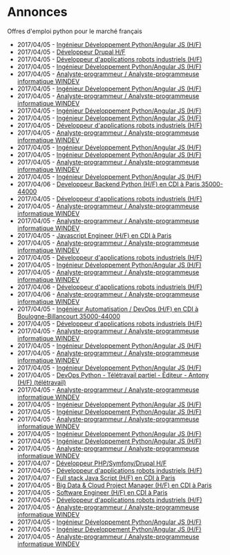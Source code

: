 # Annonces

Offres d'emploi python pour le marché français

* 2017/04/05 - [Ingénieur Développement Python/Angular JS (H/F)](http://www.pyjobs.fr/jobs/details/5493/ingenieur-developpement-python-angular-js-h-f "Ingénieur Développement Python/Angular JS (H/F)")
* 2017/04/05 - [Développeur Drupal H/F](http://www.pyjobs.fr/jobs/details/5479/developpeur-drupal-h-f "Développeur Drupal H/F")
* 2017/04/05 - [Développeur d'applications robots industriels (H/F)](http://www.pyjobs.fr/jobs/details/5629/developpeur-dapplications-robots-industriels-h-f "Développeur d'applications robots industriels (H/F)")
* 2017/04/05 - [Ingénieur Développement Python/Angular JS (H/F)](http://www.pyjobs.fr/jobs/details/5624/ingenieur-developpement-python-angular-js-h-f "Ingénieur Développement Python/Angular JS (H/F)")
* 2017/04/05 - [Analyste-programmeur / Analyste-programmeuse informatique WINDEV](http://www.pyjobs.fr/jobs/details/5551/analyste-programmeur-analyste-programmeuse-informatique-windev "Analyste-programmeur / Analyste-programmeuse informatique WINDEV")
* 2017/04/05 - [Ingénieur Développement Python/Angular JS (H/F)](http://www.pyjobs.fr/jobs/details/5482/ingenieur-developpement-python-angular-js-h-f "Ingénieur Développement Python/Angular JS (H/F)")
* 2017/04/05 - [Analyste-programmeur / Analyste-programmeuse informatique WINDEV](http://www.pyjobs.fr/jobs/details/5630/analyste-programmeur-analyste-programmeuse-informatique-windev "Analyste-programmeur / Analyste-programmeuse informatique WINDEV")
* 2017/04/05 - [Ingénieur Développement Python/Angular JS (H/F)](http://www.pyjobs.fr/jobs/details/5471/ingenieur-developpement-python-angular-js-h-f "Ingénieur Développement Python/Angular JS (H/F)")
* 2017/04/05 - [Ingénieur Développement Python/Angular JS (H/F)](http://www.pyjobs.fr/jobs/details/5544/ingenieur-developpement-python-angular-js-h-f "Ingénieur Développement Python/Angular JS (H/F)")
* 2017/04/05 - [Développeur d'applications robots industriels (H/F)](http://www.pyjobs.fr/jobs/details/5619/developpeur-dapplications-robots-industriels-h-f "Développeur d'applications robots industriels (H/F)")
* 2017/04/05 - [Analyste-programmeur / Analyste-programmeuse informatique WINDEV](http://www.pyjobs.fr/jobs/details/5620/analyste-programmeur-analyste-programmeuse-informatique-windev "Analyste-programmeur / Analyste-programmeuse informatique WINDEV")
* 2017/04/05 - [Ingénieur Développement Python/Angular JS (H/F)](http://www.pyjobs.fr/jobs/details/5534/ingenieur-developpement-python-angular-js-h-f "Ingénieur Développement Python/Angular JS (H/F)")
* 2017/04/05 - [Ingénieur Développement Python/Angular JS (H/F)](http://www.pyjobs.fr/jobs/details/5614/ingenieur-developpement-python-angular-js-h-f "Ingénieur Développement Python/Angular JS (H/F)")
* 2017/04/05 - [Analyste-programmeur / Analyste-programmeuse informatique WINDEV](http://www.pyjobs.fr/jobs/details/5539/analyste-programmeur-analyste-programmeuse-informatique-windev "Analyste-programmeur / Analyste-programmeuse informatique WINDEV")
* 2017/04/05 - [Ingénieur Développement Python/Angular JS (H/F)](http://www.pyjobs.fr/jobs/details/5524/ingenieur-developpement-python-angular-js-h-f "Ingénieur Développement Python/Angular JS (H/F)")
* 2017/04/06 - [Developpeur Backend Python (H/F) en CDI à Paris 35000-44000](http://www.pyjobs.fr/jobs/details/5662/developpeur-backend-python-h-f-en-cdi-a-paris-35000-44000 "Developpeur Backend Python (H/F) en CDI à Paris 35000-44000")
* 2017/04/05 - [Développeur d'applications robots industriels (H/F)](http://www.pyjobs.fr/jobs/details/5609/developpeur-dapplications-robots-industriels-h-f "Développeur d'applications robots industriels (H/F)")
* 2017/04/05 - [Analyste-programmeur / Analyste-programmeuse informatique WINDEV](http://www.pyjobs.fr/jobs/details/5610/analyste-programmeur-analyste-programmeuse-informatique-windev "Analyste-programmeur / Analyste-programmeuse informatique WINDEV")
* 2017/04/05 - [Analyste-programmeur / Analyste-programmeuse informatique WINDEV](http://www.pyjobs.fr/jobs/details/5529/analyste-programmeur-analyste-programmeuse-informatique-windev "Analyste-programmeur / Analyste-programmeuse informatique WINDEV")
* 2017/04/05 - [Javascript Engineer (H/F) en CDI à Paris](http://www.pyjobs.fr/jobs/details/5448/javascript-engineer-h-f-en-cdi-a-paris "Javascript Engineer (H/F) en CDI à Paris")
* 2017/04/05 - [Analyste-programmeur / Analyste-programmeuse informatique WINDEV](http://www.pyjobs.fr/jobs/details/5599/analyste-programmeur-analyste-programmeuse-informatique-windev "Analyste-programmeur / Analyste-programmeuse informatique WINDEV")
* 2017/04/05 - [Développeur d'applications robots industriels (H/F)](http://www.pyjobs.fr/jobs/details/5601/developpeur-dapplications-robots-industriels-h-f "Développeur d'applications robots industriels (H/F)")
* 2017/04/05 - [Ingénieur Développement Python/Angular JS (H/F)](http://www.pyjobs.fr/jobs/details/5594/ingenieur-developpement-python-angular-js-h-f "Ingénieur Développement Python/Angular JS (H/F)")
* 2017/04/05 - [Analyste-programmeur / Analyste-programmeuse informatique WINDEV](http://www.pyjobs.fr/jobs/details/5519/analyste-programmeur-analyste-programmeuse-informatique-windev "Analyste-programmeur / Analyste-programmeuse informatique WINDEV")
* 2017/04/06 - [Développeur d'applications robots industriels (H/F)](http://www.pyjobs.fr/jobs/details/5659/developpeur-dapplications-robots-industriels-h-f "Développeur d'applications robots industriels (H/F)")
* 2017/04/06 - [Analyste-programmeur / Analyste-programmeuse informatique WINDEV](http://www.pyjobs.fr/jobs/details/5660/analyste-programmeur-analyste-programmeuse-informatique-windev "Analyste-programmeur / Analyste-programmeuse informatique WINDEV")
* 2017/04/05 - [Ingénieur Automatisation / DevOps (H/F) en CDI à Boulogne-Billancourt 35000-44000](http://www.pyjobs.fr/jobs/details/5501/ingenieur-automatisation-devops-h-f-en-cdi-a-boulogne-billancourt-35000-44000 "Ingénieur Automatisation / DevOps (H/F) en CDI à Boulogne-Billancourt 35000-44000")
* 2017/04/05 - [Développeur d'applications robots industriels (H/F)](http://www.pyjobs.fr/jobs/details/5589/developpeur-dapplications-robots-industriels-h-f "Développeur d'applications robots industriels (H/F)")
* 2017/04/05 - [Analyste-programmeur / Analyste-programmeuse informatique WINDEV](http://www.pyjobs.fr/jobs/details/5509/analyste-programmeur-analyste-programmeuse-informatique-windev "Analyste-programmeur / Analyste-programmeuse informatique WINDEV")
* 2017/04/05 - [Ingénieur Développement Python/Angular JS (H/F)](http://www.pyjobs.fr/jobs/details/5514/ingenieur-developpement-python-angular-js-h-f "Ingénieur Développement Python/Angular JS (H/F)")
* 2017/04/05 - [Analyste-programmeur / Analyste-programmeuse informatique WINDEV](http://www.pyjobs.fr/jobs/details/5590/analyste-programmeur-analyste-programmeuse-informatique-windev "Analyste-programmeur / Analyste-programmeuse informatique WINDEV")
* 2017/04/05 - [Ingénieur Développement Python/Angular JS (H/F)](http://www.pyjobs.fr/jobs/details/5584/ingenieur-developpement-python-angular-js-h-f "Ingénieur Développement Python/Angular JS (H/F)")
* 2017/04/05 - [DevOps Python - Télétravail partiel - Éditeur - Antony (H/F) (télétravail)](http://www.pyjobs.fr/jobs/details/5490/devops-python-teletravail-partiel-editeur-antony-h-f-teletravail "DevOps Python - Télétravail partiel - Éditeur - Antony (H/F) (télétravail)")
* 2017/04/05 - [Analyste-programmeur / Analyste-programmeuse informatique WINDEV](http://www.pyjobs.fr/jobs/details/5650/analyste-programmeur-analyste-programmeuse-informatique-windev "Analyste-programmeur / Analyste-programmeuse informatique WINDEV")
* 2017/04/05 - [Ingénieur Développement Python/Angular JS (H/F)](http://www.pyjobs.fr/jobs/details/5644/ingenieur-developpement-python-angular-js-h-f "Ingénieur Développement Python/Angular JS (H/F)")
* 2017/04/05 - [Ingénieur Développement Python/Angular JS (H/F)](http://www.pyjobs.fr/jobs/details/5574/ingenieur-developpement-python-angular-js-h-f "Ingénieur Développement Python/Angular JS (H/F)")
* 2017/04/05 - [Analyste-programmeur / Analyste-programmeuse informatique WINDEV](http://www.pyjobs.fr/jobs/details/5571/analyste-programmeur-analyste-programmeuse-informatique-windev "Analyste-programmeur / Analyste-programmeuse informatique WINDEV")
* 2017/04/05 - [Ingénieur Développement Python/Angular JS (H/F)](http://www.pyjobs.fr/jobs/details/5564/ingenieur-developpement-python-angular-js-h-f "Ingénieur Développement Python/Angular JS (H/F)")
* 2017/04/05 - [Ingénieur Développement Python/Angular JS (H/F)](http://www.pyjobs.fr/jobs/details/5504/ingenieur-developpement-python-angular-js-h-f "Ingénieur Développement Python/Angular JS (H/F)")
* 2017/04/05 - [Analyste-programmeur / Analyste-programmeuse informatique WINDEV](http://www.pyjobs.fr/jobs/details/5580/analyste-programmeur-analyste-programmeuse-informatique-windev "Analyste-programmeur / Analyste-programmeuse informatique WINDEV")
* 2017/04/07 - [Développeur PHP/Symfony/Drupal H/F](http://www.pyjobs.fr/jobs/details/5664/developpeur-php-symfony-drupal-h-f "Développeur PHP/Symfony/Drupal H/F")
* 2017/04/05 - [Développeur d'applications robots industriels (H/F)](http://www.pyjobs.fr/jobs/details/5579/developpeur-dapplications-robots-industriels-h-f "Développeur d'applications robots industriels (H/F)")
* 2017/04/07 - [Full stack Java Script (H/F) en CDI à Paris](http://www.pyjobs.fr/jobs/details/5663/full-stack-java-script-h-f-en-cdi-a-paris "Full stack Java Script (H/F) en CDI à Paris")
* 2017/04/05 - [Big Data & Cloud Project Manager (H/F) en CDI à Paris](http://www.pyjobs.fr/jobs/details/5446/big-data-cloud-project-manager-h-f-en-cdi-a-paris "Big Data & Cloud Project Manager (H/F) en CDI à Paris")
* 2017/04/05 - [Software Engineer (H/F) en CDI à Paris](http://www.pyjobs.fr/jobs/details/5447/software-engineer-h-f-en-cdi-a-paris "Software Engineer (H/F) en CDI à Paris")
* 2017/04/05 - [Développeur d'applications robots industriels (H/F)](http://www.pyjobs.fr/jobs/details/5641/developpeur-dapplications-robots-industriels-h-f "Développeur d'applications robots industriels (H/F)")
* 2017/04/05 - [Analyste-programmeur / Analyste-programmeuse informatique WINDEV](http://www.pyjobs.fr/jobs/details/5559/analyste-programmeur-analyste-programmeuse-informatique-windev "Analyste-programmeur / Analyste-programmeuse informatique WINDEV")
* 2017/04/05 - [Ingénieur Développement Python/Angular JS (H/F)](http://www.pyjobs.fr/jobs/details/5634/ingenieur-developpement-python-angular-js-h-f "Ingénieur Développement Python/Angular JS (H/F)")
* 2017/04/05 - [Ingénieur Développement Python/Angular JS (H/F)](http://www.pyjobs.fr/jobs/details/5554/ingenieur-developpement-python-angular-js-h-f "Ingénieur Développement Python/Angular JS (H/F)")
* 2017/04/05 - [Analyste-programmeur / Analyste-programmeuse informatique WINDEV](http://www.pyjobs.fr/jobs/details/5638/analyste-programmeur-analyste-programmeuse-informatique-windev "Analyste-programmeur / Analyste-programmeuse informatique WINDEV")

